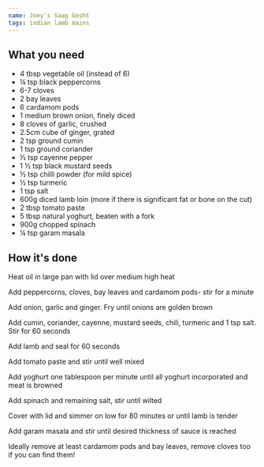 ```yaml
---
name: Joey's Saag Gosht
tags: indian lamb mains
---
```


## What you need

* 4 tbsp vegetable oil (instead of 6)
* ¼ tsp black peppercorns
* 6-7 cloves
* 2 bay leaves
* 6 cardamom pods
* 1 medium brown onion, finely diced
* 8 cloves of garlic, crushed
* 2.5cm cube of ginger, grated
* 2 tsp ground cumin
* 1 tsp ground coriander
* ½ tsp cayenne pepper
* 1 ½ tsp black mustard seeds
* ½ tsp chilli powder (for mild spice)
* ½ tsp turmeric
* 1 tsp salt
* 600g diced lamb loin (more if there is significant fat or bone on the cut)
* 2 tbsp tomato paste
* 5 tbsp natural yoghurt, beaten with a fork
* 900g chopped spinach
* ¼ tsp garam masala

<!-- break -->

## How it's done

Heat oil in large pan with lid over medium high heat

Add peppercorns, cloves, bay leaves and cardamom pods- stir for a minute

Add onion, garlic and ginger. Fry until onions are golden brown

Add cumin, coriander, cayenne, mustard seeds, chili, turmeric and 1 tsp salt. Stir for 60 seconds

Add lamb and seal for 60 seconds

Add tomato paste and stir until well mixed

Add yoghurt one tablespoon per minute until all yoghurt incorporated and meat is browned

Add spinach and remaining salt, stir until wilted

Cover with lid and simmer on low for 80 minutes or until lamb is tender

Add garam masala and stir until desired thickness of sauce is reached

Ideally remove at least cardamom pods and bay leaves, remove cloves too if you can find them!
